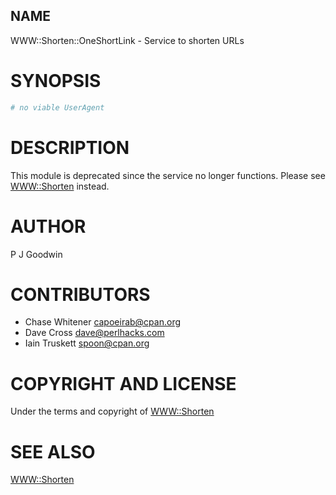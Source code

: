 ## NAME

WWW::Shorten::OneShortLink - Service to shorten URLs

# SYNOPSIS

```perl
# no viable UserAgent
```

# DESCRIPTION

This module is deprecated since the service no longer functions.  Please
see [WWW::Shorten](https://metacpan.org/pod/WWW::Shorten) instead.

# AUTHOR

P J Goodwin

# CONTRIBUTORS

- Chase Whitener capoeirab@cpan.org
- Dave Cross dave@perlhacks.com
- Iain Truskett spoon@cpan.org

# COPYRIGHT AND LICENSE

Under the terms and copyright of [WWW::Shorten](https://metacpan.org/pod/WWW::Shorten)

# SEE ALSO

[WWW::Shorten](https://metacpan.org/pod/WWW::Shorten)
